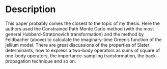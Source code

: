 # Description

This paper probably comes the closest to the topic of my thesis. Here the authors used the Constrained Path Monte Carlo method (with the most general Hubbard-Stratonovich transformation) and the method by Feldbacher (above) to calculate the imaginary-time Green’s function of the jellium model. There are great discussions of the properties of Slater determinants, how to express a two-body operators as sums of square of one-body operators, the importance-sampling transformation, the back-propagation technique and so on.